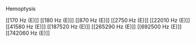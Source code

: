 Hemoptysis

[[170 Hz (E)]]
[[180 Hz (E)]]
[[870 Hz (E)]]
[[2750 Hz (E)]]
[[22010 Hz (E)]]
[[41580 Hz (E)]]
[[187520 Hz (E)]]
[[265290 Hz (E)]]
[[692500 Hz (E)]]
[[742060 Hz (E)]]